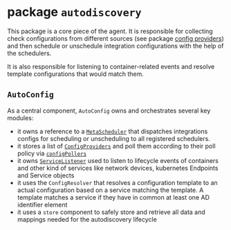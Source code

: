 # package `autodiscovery`

This package is a core piece of the agent. It is responsible for collecting check configurations from different sources (see package [config providers](https://github.com/DataDog/datadog-agent/tree/master/pkg/autodiscovery/providers)) and then schedule or unschedule integration configurations with the help of the schedulers.

It is also responsible for listening to container-related events and resolve template configurations that would match them.

## `AutoConfig`

As a central component, `AutoConfig` owns and orchestrates several key modules:

- it owns a reference to a [`MetaScheduler`](https://github.com/DataDog/datadog-agent/blob/master/pkg/autodiscovery/scheduler) that dispatches integrations configs for scheduling or unscheduling to all registered schedulers.
- it stores a list of [`ConfigProviders`](https://github.com/DataDog/datadog-agent/blob/master/pkg/autodiscovery/providers) and poll them according to their poll policy via [`configPollers`](https://github.com/DataDog/datadog-agent/blob/master/pkg/autodiscovery/config_poller.go)
- it owns [`ServiceListener`](https://github.com/DataDog/datadog-agent/blob/master/pkg/autodiscovery/listeners) used to listen to lifecycle events of containers and other kind of services like network devices, kubernetes Endpoints and Service objects
- it uses the `ConfigResolver` that resolves a configuration template to an actual configuration based on a service matching the template. A template matches a service if they have in common at least one AD identifier element
- it uses a `store` component to safely store and retrieve all data and mappings needed for the autodiscovery lifecycle
